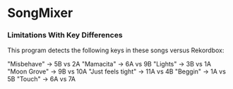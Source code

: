 # SongMixer

### Limitations With Key Differences

This program detects the following keys in these songs versus Rekordbox:

"Misbehave" -> 5B vs 2A
"Mamacita" -> 6A vs 9B
"Lights" -> 3B vs 1A
"Moon Grove" -> 9B vs 10A
"Just feels tight" -> 11A vs 4B
"Beggin" -> 1A vs 5B
"Touch" -> 6A vs 7A

